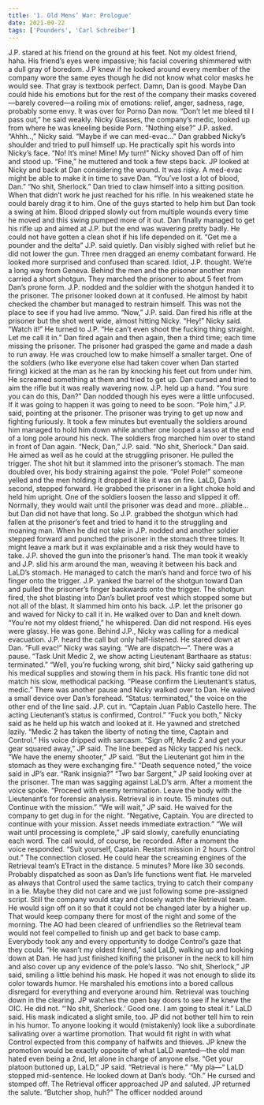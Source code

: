 ```yaml
---
title: '1. Old Mens’ War: Prologue'
date: 2021-09-22
tags: ['Pounders', 'Carl Schreiber']
---
```


J.P. stared at his friend on the ground at his feet. Not my oldest friend, haha. His friend’s eyes were impassive; his facial covering shimmered with a dull gray of boredom. J.P knew if he looked around every member of the company wore the same eyes though he did not know what color masks he would see. That gray is textbook perfect. Damn, Dan is good. Maybe Dan could hide his emotions but for the rest of the company their masks covered —barely covered—a roiling mix of emotions: relief, anger, sadness, rage, probably some envy. It was over for Porno Dan now. “Don’t let me bleed til I pass out,” he said weakly. Nicky Glasses, the company’s medic, looked up from where he was kneeling beside Porn. “Nothing else?” J.P. asked. “Ahhh..,” Nicky said. “Maybe if we can med-evac…” Dan grabbed Nicky’s shoulder and tried to pull himself up. He practically spit his words into Nicky’s face. “No! It’s mine! Mine! My turn!” Nicky shoved Dan off of him and stood up. “Fine,” he muttered and took a few steps back. JP looked at Nicky and back at Dan considering the wound. It was risky. A med-evac might be able to make it in time to save Dan. “You’ve lost a lot of blood, Dan.” “No shit, Sherlock.” Dan tried to claw himself into a sitting position. When that didn’t work he just reached for his rifle. In his weakened state he could barely drag it to him. One of the guys started to help him but Dan took a swing at him. Blood dripped slowly out from multiple wounds every time he moved and this swing pumped more of it out. Dan finally managed to get his rifle up and aimed at J.P. but the end was wavering pretty badly. He could not have gotten a clean shot if his life depended on it. “Get me a pounder and the delta” J.P. said quietly. Dan visibly sighed with relief but he did not lower the gun. Three men dragged an enemy combatant forward. He looked more surprised and confused than scared. Idiot, J.P. thought. We’re a long way from Geneva. Behind the men and the prisoner another man carried a short shotgun. They marched the prisoner to about 5 feet from Dan’s prone form. J.P. nodded and the soldier with the shotgun handed it to the prisoner. The prisoner looked down at it confused. He almost by habit checked the chamber but managed to restrain himself. This was not the place to see if you had live ammo. “Now,” J.P. said. Dan fired his rifle at the prisoner but the shot went wide, almost hitting Nicky. “Hey!” Nicky said. “Watch it!” He turned to J.P. “He can’t even shoot the fucking thing straight. Let me call it in.” Dan fired again and then again, then a third time; each time missing the prisoner. The prisoner had grasped the game and made a dash to run away. He was crouched low to make himself a smaller target. One of the soldiers (who like everyone else had taken cover when Dan started firing) kicked at the man as he ran by knocking his feet out from under him. He screamed something at them and tried to get up. Dan cursed and tried to aim the rifle but it was really wavering now. J.P. held up a hand. “You sure you can do this, Dan?” Dan nodded though his eyes were a little unfocused. If it was going to happen it was going to need to be soon. “Pole him,” J.P. said, pointing at the prisoner. The prisoner was trying to get up now and fighting furiously. It took a few minutes but eventually the soldiers around him managed to hold him down while another one looped a lasso at the end of a long pole around his neck. The soldiers frog marched him over to stand in front of Dan again. “Neck, Dan,” J.P. said. “No shit, Sherlock.” Dan said. He aimed as well as he could at the struggling prisoner. He pulled the trigger. The shot hit but it slammed into the prisoner’s stomach. The man doubled over, his body straining against the pole. “Pole! Pole!” someone yelled and the men holding it dropped it like it was on fire. LaLD, Dan’s second, stepped forward. He grabbed the prisoner in a light choke hold and held him upright. One of the soldiers loosen the lasso and slipped it off. Normally, they would wait until the prisoner was dead and more…pliable…but Dan did not have that long. So J.P. grabbed the shotgun which had fallen at the prisoner’s feet and tried to hand it to the struggling and moaning man. When he did not take in J.P. nodded and another soldier stepped forward and punched the prisoner in the stomach three times. It might leave a mark but it was explainable and a risk they would have to take. J.P. shoved the gun into the prisoner’s hand. The man took it weakly and J.P. slid his arm around the man, weaving it between his back and LaLD’s stomach. He managed to catch the man’s hand and force two of his finger onto the trigger. J.P. yanked the barrel of the shotgun toward Dan and pulled the prisoner’s finger backwards onto the trigger. The shotgun fired, the shot blasting into Dan’s bullet proof vest which stopped some but not all of the blast. It slammed him onto his back. J.P. let the prisoner go and waved for Nicky to call it in. He walked over to Dan and knelt down. “You’re not my oldest friend,” he whispered. Dan did not respond. His eyes were glassy. He was gone. Behind J.P., Nicky was calling for a medical evacuation. J.P. heard the call but only half-listened. He stared down at Dan. “Full evac!” Nicky was saying. “We are dispatch—“. There was a pause. “Task Unit Medic 2, we show acting Lieutenant Barthaare as status: terminated.” “Well, you’re fucking wrong, shit bird,” Nicky said gathering up his medical supplies and stowing them in his pack. His frantic tone did not match his slow, methodical packing. “Please confirm the Lieutenant’s status, medic.” There was another pause and Nicky walked over to Dan. He waived a small device over Dan’s forehead. “Status: terminated,” the voice on the other end of the line said. J.P. cut in. “Captain Juan Pablo Castello here. The acting Lieutenant’s status is confirmed, Control.” “Fuck you both,” Nicky said as he held up his watch and looked at it. He yawned and stretched lazily. “Medic 2 has taken the liberty of noting the time, Captain and Control.” His voice dripped with sarcasm. “Sign off, Medic 2 and get your gear squared away,” JP said. The line beeped as Nicky tapped his neck. “We have the enemy shooter,” JP said. “But the Lieutenant got him in the stomach as they were exchanging fire.” “Death sequence noted,” the voice said in JP’s ear. “Rank insignia?” “Two bar Sargent,” JP said looking over at the prisoner. The man was sagging against LaLD’s arm. After a moment the voice spoke. “Proceed with enemy termination. Leave the body with the Lieutenant’s for forensic analysis. Retrieval is in route. 15 minutes out.  Continue with the mission.” “We will wait,” JP said. He waived for the company to get dug in for the night. “Negative, Captain. You are directed to continue with your mission.  Asset needs immediate extraction.” “We will wait until processing is complete,” JP said slowly, carefully enunciating each word. The call would, of course, be recorded. After a moment the voice responded. “Suit yourself, Captain. Restart mission in 2 hours. Control out.” The connection closed. He could hear the screaming engines of the Retrieval team’s ETract in the distance. 5 minutes? More like 30 seconds. Probably dispatched as soon as Dan’s life functions went flat. He marveled as always that Control used the same tactics, trying to catch their company in a lie. Maybe they did not care and we just following some pre-assigned script. Still the company would stay and closely watch the Retrieval team. He would sign off on it so that it could not be changed later by a higher up. That would keep company there for most of the night and some of the morning. The AO had been cleared of unfriendlies so the Retrieval team would not feel compelled to finish up and get back to base camp. Everybody took any and every opportunity to dodge Control’s gaze that they could. “He wasn’t my oldest friend,” said LaLD, walking up and looking down at Dan. He had just finished knifing the prisoner in the neck to kill him and also cover up any evidence of the pole’s lasso. “No shit, Sherlock,” JP said, smiling a little behind his mask. He hoped it was not enough to slide its color towards humor. He marshaled his emotions into a bored callous disregard for everything and everyone around him. Retrieval was touching down in the clearing. JP watches the open bay doors to see if he knew the OIC. He did not. “‘No shit, Sherlock.’ Good one. I am going to steal it.” LaLD said. His mask indicated a slight smile, too. JP did not bother tell him to rein in his humor. To anyone looking it would (mistakenly) look like a subordinate salivating over a wartime promotion. That would fit right in with what Control expected from this company of halfwits and thieves. JP knew the promotion would be exactly opposite of what LaLD wanted—the old man hated even being a 2nd, let alone in charge of anyone else. “Get your platoon buttoned up, LaLD,” JP said. “Retrieval is here.” “My pla—“ LaLD stopped mid-sentence. He looked down at Dan’s body. “Oh.” He cursed and stomped off. The Retrieval officer approached JP and saluted. JP returned the salute. “Butcher shop, huh?” The officer nodded around

